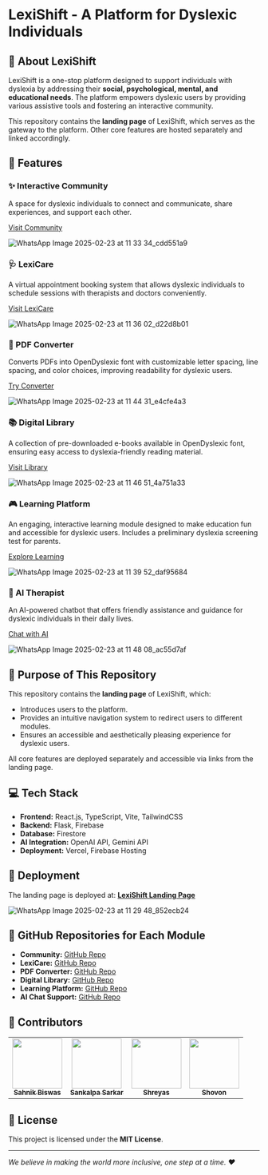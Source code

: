 # LexiShift - A Platform for Dyslexic Individuals


## 🌟 About LexiShift
LexiShift is a one-stop platform designed to support individuals with dyslexia by addressing their **social, psychological, mental, and educational needs**. The platform empowers dyslexic users by providing various assistive tools and fostering an interactive community.

This repository contains the **landing page** of LexiShift, which serves as the gateway to the platform. Other core features are hosted separately and linked accordingly.

## 🚀 Features
### ✨ Interactive Community
A space for dyslexic individuals to connect and communicate, share experiences, and support each other.

[Visit Community](https://lexilearn-neon.vercel.app/support)

![WhatsApp Image 2025-02-23 at 11 33 34_cdd551a9](https://github.com/user-attachments/assets/004fd4c4-abe3-4d83-a649-17cb2d099cce)


### 🩺 LexiCare
A virtual appointment booking system that allows dyslexic individuals to schedule sessions with therapists and doctors conveniently.

[Visit LexiCare](https://lexicare.vercel.app/)

![WhatsApp Image 2025-02-23 at 11 36 02_d22d8b01](https://github.com/user-attachments/assets/35895e68-067a-4bd7-868c-88718c63d96c)

### 📄 PDF Converter
Converts PDFs into OpenDyslexic font with customizable letter spacing, line spacing, and color choices, improving readability for dyslexic users.

[Try Converter](https://lexishift-1.onrender.com/)

![WhatsApp Image 2025-02-23 at 11 44 31_e4cfe4a3](https://github.com/user-attachments/assets/962af632-6c43-4563-9d63-4d7a6b5129fe)

### 📚 Digital Library
A collection of pre-downloaded e-books available in OpenDyslexic font, ensuring easy access to dyslexia-friendly reading material.

[Visit Library](https://lexishift.onrender.com/learn_more)

![WhatsApp Image 2025-02-23 at 11 46 51_4a751a33](https://github.com/user-attachments/assets/8c6b3520-ae5b-4beb-99bd-2c8402901e81)

### 🎮 Learning Platform
An engaging, interactive learning module designed to make education fun and accessible for dyslexic users. Includes a preliminary dyslexia screening test for parents.

[Explore Learning](https://lexilearn-neon.vercel.app/)

![WhatsApp Image 2025-02-23 at 11 39 52_daf95684](https://github.com/user-attachments/assets/705b5970-e686-4627-a9d8-86a99728b8f5)

### 🤖 AI Therapist
An AI-powered chatbot that offers friendly assistance and guidance for dyslexic individuals in their daily lives.

[Chat with AI](https://dyslexic.onrender.com/)

![WhatsApp Image 2025-02-23 at 11 48 08_ac55d7af](https://github.com/user-attachments/assets/b5da91d2-87f8-4729-a4c7-9a11957d7973)

## 🎯 Purpose of This Repository
This repository contains the **landing page** of LexiShift, which:
- Introduces users to the platform.
- Provides an intuitive navigation system to redirect users to different modules.
- Ensures an accessible and aesthetically pleasing experience for dyslexic users.

All core features are deployed separately and accessible via links from the landing page.

## 💻 Tech Stack
- **Frontend:** React.js, TypeScript, Vite, TailwindCSS
- **Backend:** Flask, Firebase
- **Database:** Firestore
- **AI Integration:** OpenAI API, Gemini API
- **Deployment:** Vercel, Firebase Hosting

## 🔗 Deployment
The landing page is deployed at: **[LexiShift Landing Page](https://lexishift.vercel.app)**

![WhatsApp Image 2025-02-23 at 11 29 48_852ecb24](https://github.com/user-attachments/assets/606d2c12-ee8c-4ea5-bbc2-24cd934e660c)

## 🔗 GitHub Repositories for Each Module
- **Community:** [GitHub Repo](https://github.com/sanks011/LexiLearn)
- **LexiCare:** [GitHub Repo](https://github.com/Shovon0004/Lexi-Care)
- **PDF Converter:** [GitHub Repo](https://github.com/sanks011/LexiShift)
- **Digital Library:** [GitHub Repo](https://github.com/sanks011/LexiShift)
- **Learning Platform:** [GitHub Repo](https://github.com/sanks011/LexiLearn)
- **AI Chat Support:** [GitHub Repo](https://github.com/Shovon0004/Dyslexic)

## 👥 Contributors
<table>
  <tr>
    <td align="center"><a href="https://github.com/Sahnik0"><img src="https://github.com/Sahnik0.png" width="100px;" alt=""/><br /><sub><b>Sahnik Biswas</b></sub></a></td>
    <td align="center"><a href="https://github.com/sanks011"><img src="https://github.com/sanks011.png" width="100px;" alt=""/><br /><sub><b>Sankalpa Sarkar</b></sub></a></td>
    <td align="center"><a href="https://github.com/Shreyas0017"><img src="https://github.com/Shreyas0017.png" width="100px;" alt=""/><br /><sub><b>Shreyas</b></sub></a></td>
    <td align="center"><a href="https://github.com/Shovon0004"><img src="https://github.com/Shovon0004.png" width="100px;" alt=""/><br /><sub><b>Shovon</b></sub></a></td>
  </tr>
</table>

## 📜 License
This project is licensed under the **MIT License**.

---
_We believe in making the world more inclusive, one step at a time. ❤️_

